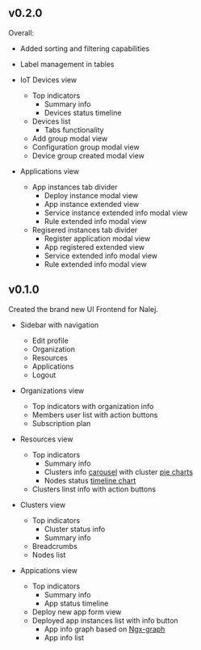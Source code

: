 ## v0.2.0

Overall:
- Added sorting and filtering capabilities 
- Label management in tables

- IoT Devices view
    - Top indicators 
        - Summary info  
        - Devices status timeline
    - Devices list  
        - Tabs functionality
    - Add group modal view
    - Configuration group modal view
    - Device group created modal view
- Applications view
    - App instances tab divider
        - Deploy instance modal view
        - App instance extended view
        - Service instance extended info modal view
        - Rule extended info modal view
    - Regisered instances tab divider
        - Register application modal view
        - App registered extended view    
        - Service extended info modal view
        - Rule extended info modal view
        

## v0.1.0
Created the brand new UI Frontend for Nalej. 
- Sidebar with navigation
    - Edit profile
    - Organization
    - Resources
    - Applications
    - Logout

- Organizations view
    - Top indicators with organization info
    - Members user list with action buttons
    - Subscription plan

- Resources view
    - Top indicators 
        - Summary info
        - Clusters info [carousel](https://valor-software.com/ngx-bootstrap/#/carousel) with cluster [pie charts](https://swimlane.gitbook.io/ngx-charts/examples/pie-charts/pie-chart) 
        - Nodes status [timeline chart](https://swimlane.gitbook.io/ngx-charts/examples/line-area-charts/line-chart)
    - Clusters linst info with action buttons

- Clusters view
    - Top indicators 
        - Cluster status info  
        - Summary info
    - Breadcrumbs
    - Nodes list  

- Appications view
    - Top indicators
        - Summary info
        - App status timeline
    - Deploy new app form view
    - Deployed app instances list with info button
        - App info graph based on [Ngx-graph](https://github.com/swimlane/ngx-graph)
        - App info list
 